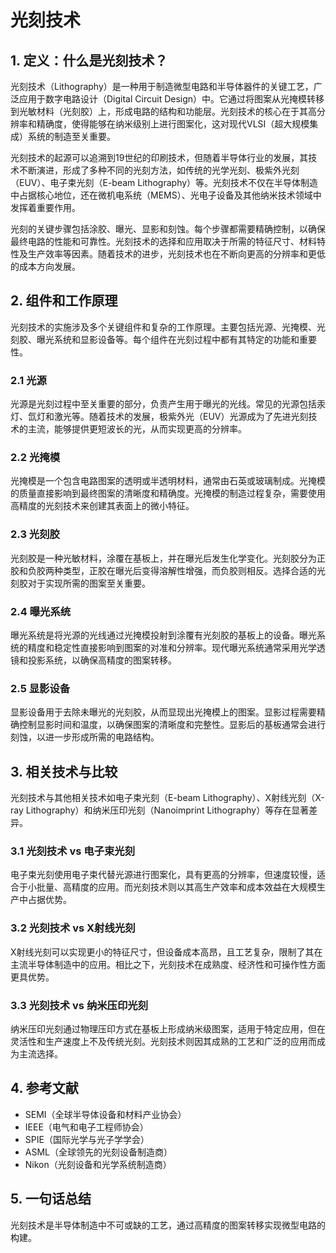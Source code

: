 # 光刻技术

## 1. 定义：什么是**光刻技术**？
光刻技术（Lithography）是一种用于制造微型电路和半导体器件的关键工艺，广泛应用于数字电路设计（Digital Circuit Design）中。它通过将图案从光掩模转移到光敏材料（光刻胶）上，形成电路的结构和功能层。光刻技术的核心在于其高分辨率和精确度，使得能够在纳米级别上进行图案化，这对现代VLSI（超大规模集成）系统的制造至关重要。

光刻技术的起源可以追溯到19世纪的印刷技术，但随着半导体行业的发展，其技术不断演进，形成了多种不同的光刻方法，如传统的光学光刻、极紫外光刻（EUV）、电子束光刻（E-beam Lithography）等。光刻技术不仅在半导体制造中占据核心地位，还在微机电系统（MEMS）、光电子设备及其他纳米技术领域中发挥着重要作用。

光刻的关键步骤包括涂胶、曝光、显影和刻蚀。每个步骤都需要精确控制，以确保最终电路的性能和可靠性。光刻技术的选择和应用取决于所需的特征尺寸、材料特性及生产效率等因素。随着技术的进步，光刻技术也在不断向更高的分辨率和更低的成本方向发展。

## 2. 组件和工作原理
光刻技术的实施涉及多个关键组件和复杂的工作原理。主要包括光源、光掩模、光刻胶、曝光系统和显影设备等。每个组件在光刻过程中都有其特定的功能和重要性。

### 2.1 光源
光源是光刻过程中至关重要的部分，负责产生用于曝光的光线。常见的光源包括汞灯、氙灯和激光等。随着技术的发展，极紫外光（EUV）光源成为了先进光刻技术的主流，能够提供更短波长的光，从而实现更高的分辨率。

### 2.2 光掩模
光掩模是一个包含电路图案的透明或半透明材料，通常由石英或玻璃制成。光掩模的质量直接影响到最终图案的清晰度和精确度。光掩模的制造过程复杂，需要使用高精度的光刻技术来创建其表面上的微小特征。

### 2.3 光刻胶
光刻胶是一种光敏材料，涂覆在基板上，并在曝光后发生化学变化。光刻胶分为正胶和负胶两种类型，正胶在曝光后变得溶解性增强，而负胶则相反。选择合适的光刻胶对于实现所需的图案至关重要。

### 2.4 曝光系统
曝光系统是将光源的光线通过光掩模投射到涂覆有光刻胶的基板上的设备。曝光系统的精度和稳定性直接影响到图案的对准和分辨率。现代曝光系统通常采用光学透镜和投影系统，以确保高精度的图案转移。

### 2.5 显影设备
显影设备用于去除未曝光的光刻胶，从而显现出光掩模上的图案。显影过程需要精确控制显影时间和温度，以确保图案的清晰度和完整性。显影后的基板通常会进行刻蚀，以进一步形成所需的电路结构。

## 3. 相关技术与比较
光刻技术与其他相关技术如电子束光刻（E-beam Lithography）、X射线光刻（X-ray Lithography）和纳米压印光刻（Nanoimprint Lithography）等存在显著差异。

### 3.1 光刻技术 vs 电子束光刻
电子束光刻使用电子束代替光源进行图案化，具有更高的分辨率，但速度较慢，适合于小批量、高精度的应用。而光刻技术则以其高生产效率和成本效益在大规模生产中占据优势。

### 3.2 光刻技术 vs X射线光刻
X射线光刻可以实现更小的特征尺寸，但设备成本高昂，且工艺复杂，限制了其在主流半导体制造中的应用。相比之下，光刻技术在成熟度、经济性和可操作性方面更具优势。

### 3.3 光刻技术 vs 纳米压印光刻
纳米压印光刻通过物理压印方式在基板上形成纳米级图案，适用于特定应用，但在灵活性和生产速度上不及传统光刻。光刻技术则因其成熟的工艺和广泛的应用而成为主流选择。

## 4. 参考文献
- SEMI（全球半导体设备和材料产业协会）
- IEEE（电气和电子工程师协会）
- SPIE（国际光学与光子学学会）
- ASML（全球领先的光刻设备制造商）
- Nikon（光刻设备和光学系统制造商）

## 5. 一句话总结
光刻技术是半导体制造中不可或缺的工艺，通过高精度的图案转移实现微型电路的构建。